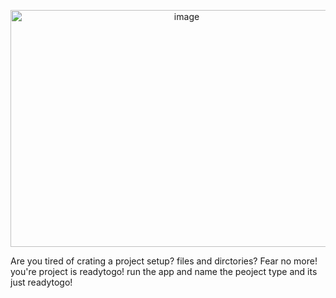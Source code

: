 <p align="center">
  <img width="548" height="379" alt="image" src="https://github.com/user-attachments/assets/d6b5403b-9716-4b64-ad0e-e0491f9c2c62" />
</p>
Are you tired of crating a project setup? files and dirctories? Fear no more! you're project is readytogo! run the app and name the peoject type and its just readytogo!
